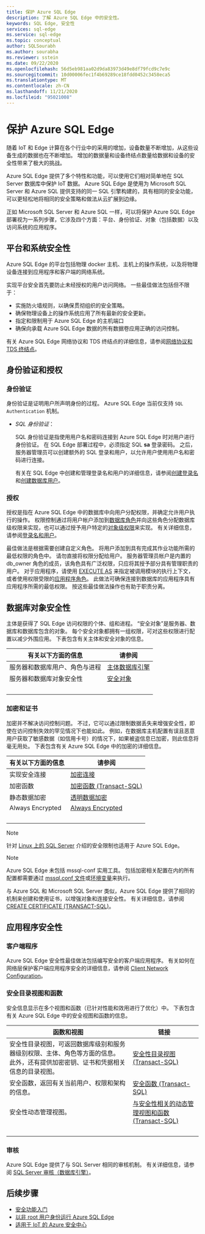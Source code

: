 ```yaml
---
title: 保护 Azure SQL Edge
description: 了解 Azure SQL Edge 中的安全性。
keywords: SQL Edge, 安全性
services: sql-edge
ms.service: sql-edge
ms.topic: conceptual
author: SQLSourabh
ms.author: sourabha
ms.reviewer: sstein
ms.date: 09/22/2020
ms.openlocfilehash: 56d5eb981aa02d9da83973d49e8df79fcd9c7e9c
ms.sourcegitcommit: 10d00006fec1f4b69289ce18fdd0452c3458eca5
ms.translationtype: MT
ms.contentlocale: zh-CN
ms.lasthandoff: 11/21/2020
ms.locfileid: "95021008"
---
```

# <a name="securing-azure-sql-edge"></a>保护 Azure SQL Edge

随着 IoT 和 Edge 计算在各个行业中的采用的增加，设备数量不断增加，从这些设备生成的数据也在不断增加。 增加的数据量和设备终结点数量给数据和设备的安全性带来了极大的挑战。 

Azure SQL Edge 提供了多个特性和功能，可以使用它们相对简单地在 SQL Server 数据库中保护 IoT 数据。 Azure SQL Edge 是使用为 Microsoft SQL Server 和 Azure SQL 提供支持的同一 SQL 引擎构建的，具有相同的安全功能，可以更轻松地将相同的安全策略和做法从云扩展到边缘。

正如 Microsoft SQL Server 和 Azure SQL 一样，可以将保护 Azure SQL Edge 部署视为一系列步骤，它涉及四个方面：平台、身份验证、对象（包括数据）以及访问系统的应用程序。 

## <a name="platform-and-system-security"></a>平台和系统安全性

Azure SQL Edge 的平台包括物理 docker 主机、主机上的操作系统，以及将物理设备连接到应用程序和客户端的网络系统。 

实现平台安全首先要防止未经授权的用户访问网络。 一些最佳做法包括但不限于：
- 实施防火墙规则，以确保贯彻组织的安全策略。 
- 确保物理设备上的操作系统应用了所有最新的安全更新。 
- 指定和限制用于 Azure SQL Edge 的主机端口
- 确保向承载 Azure SQL Edge 数据的所有数据卷应用正确的访问控制。 

有关 Azure SQL Edge 网络协议和 TDS 终结点的详细信息，请参阅[网络协议和 TDS 终结点](/previous-versions/sql/sql-server-2008-r2/ms191220(v=sql.105))。

## <a name="authentication-and-authorization"></a>身份验证和授权 

### <a name="authentication"></a>身份验证  
身份验证是证明用户所声明身份的过程。 Azure SQL Edge 当前仅支持 `SQL Authentication` 机制。

- *SQL 身份验证*：

    SQL 身份验证是指使用用户名和密码连接到 Azure SQL Edge 时对用户进行身份验证。 在 SQL Edge 部署过程中，必须指定 SQL **sa** 登录密码。 之后，服务器管理员可以创建额外的 SQL 登录和用户，以允许用户使用用户名和密码进行连接。

    有关在 SQL Edge 中创建和管理登录名和用户的详细信息，请参阅[创建登录名](/sql/relational-databases/security/authentication-access/create-a-login)和[创建数据库用户](/sql/relational-databases/security/authentication-access/create-a-database-user)。

### <a name="authorization"></a>授权   

授权是指在 Azure SQL Edge 中的数据库中向用户分配权限，并确定允许用户执行的操作。 权限控制通过将用户帐户添加到[数据库角色](/sql/relational-databases/security/authentication-access/database-level-roles)并向这些角色分配数据库级权限来实现，也可以通过授予用户特定的[对象级权限](/sql/relational-databases/security/permissions-database-engine)来实现。 有关详细信息，请参阅[登录名和用户](../azure-sql/database/logins-create-manage.md)。

最佳做法是根据需要创建自定义角色。 将用户添加到具有完成其作业功能所需的最低权限的角色中。 请勿直接将权限分配给用户。 服务器管理员帐户是内置的 db_owner 角色的成员，该角色具有广泛权限，只应将其授予部分具有管理职责的用户。 对于应用程序，请使用 [EXECUTE AS](/sql/t-sql/statements/execute-as-clause-transact-sql) 来指定被调用模块的执行上下文，或者使用权限受限的[应用程序角色](/sql/relational-databases/security/authentication-access/application-roles)。 此做法可确保连接到数据库的应用程序具有应用程序所需的最低权限。 按这些最佳做法操作也有助于职责分离。

## <a name="database-object-security"></a>数据库对象安全性

主体是获得了 SQL Edge 访问权限的个体、组和进程。 “安全对象”是服务器、数据库和数据库包含的对象。 每个安全对象都拥有一组权限，可对这些权限进行配置以减少外围应用。 下表包含有关主体和安全对象的信息。

|有关以下方面的信息|请参阅|  
|---------------------------|---------|  
|服务器和数据库用户、角色与进程|[主体数据库引擎](/sql/relational-databases/security/authentication-access/principals-database-engine)|  
|服务器和数据库对象安全性|[安全对象](/sql/relational-databases/security/securables)|
| &nbsp; | &nbsp; |

### <a name="encryption-and-certificates"></a>加密和证书  
 
加密并不解决访问控制问题。 不过，它可以通过限制数据丢失来增强安全性，即使在访问控制失效的罕见情况下也能如此。 例如，在数据库主机配置有误且恶意用户获取了敏感数据（如信用卡号）的情况下，如果被盗信息已加密，则此信息将毫无用处。 下表包含有关 Azure SQL Edge 中的加密的详细信息。  
  
|有关以下方面的信息|请参阅|  
|---------------------------|---------|  
|实现安全连接|[加密连接](/sql/linux/sql-server-linux-encrypted-connections)|  
|加密函数|[加密函数 (Transact-SQL)](/sql/t-sql/functions/cryptographic-functions-transact-sql)|
|静态数据加密|[透明数据加密](/sql/relational-databases/security/encryption/transparent-data-encryption)|
|Always Encrypted|[Always Encrypted](/sql/relational-databases/security/encryption/always-encrypted-database-engine)|
| &nbsp; | &nbsp; |

> [!NOTE]
> 针对 [Linux 上的 SQL Server](/sql/linux/sql-server-linux-security-overview) 介绍的安全限制也适用于 Azure SQL Edge。 


> [!NOTE]
> Azure SQL Edge 未包括 mssql-conf 实用工具。 包括加密相关配置在内的所有配置都需要通过 [mssql.conf 文件](configure.md#configure-by-using-an-mssqlconf-file)或[环境变量](configure.md#configure-by-using-environment-variables)来执行。 


与 Azure SQL 和 Microsoft SQL Server 类似，Azure SQL Edge 提供了相同的机制来创建和使用证书，以增强对象和连接安全性。 有关详细信息，请参阅 [CREATE CERTIFICATE (TRANSACT-SQL)](/sql/t-sql/statements/create-certificate-transact-sql)。


## <a name="application-security"></a>应用程序安全性

### <a name="client-programs"></a>客户端程序

Azure SQL Edge 安全性最佳做法包括编写安全的客户端应用程序。 有关如何在网络层保护客户端应用程序安全的详细信息，请参阅 [Client Network Configuration](/sql/database-engine/configure-windows/client-network-configuration)。

### <a name="security-catalog-views-and-functions"></a>安全目录视图和函数  
安全信息显示在多个视图和函数（已针对性能和效用进行了优化）中。 下表包含有关 Azure SQL Edge 中的安全视图和函数的信息。  
  
|函数和视图|链接|  
|---------------------------|---------|  
|安全性目录视图，可返回数据库级别和服务器级别权限、主体、角色等方面的信息。 此外，还有提供加密密钥、证书和凭据相关信息的目录视图。|[安全性目录视图 (Transact-SQL)](/sql/relational-databases/system-catalog-views/security-catalog-views-transact-sql)|  
|安全函数，返回有关当前用户、权限和架构的信息。|[安全函数 (Transact-SQL)](/sql/t-sql/functions/security-functions-transact-sql)|  
|安全性动态管理视图。|[与安全性相关的动态管理视图和函数 (Transact-SQL)](/sql/relational-databases/system-dynamic-management-views/security-related-dynamic-management-views-and-functions-transact-sql)|  
| &nbsp; | &nbsp; |

### <a name="auditing"></a>审核 

Azure SQL Edge 提供了与 SQL Server 相同的审核机制。 有关详细信息，请参阅 [SQL Server 审核（数据库引擎）](/sql/relational-databases/security/auditing/sql-server-audit-database-engine)。


## <a name="next-steps"></a>后续步骤

- [安全功能入门](/sql/linux/sql-server-linux-security-get-started)
- [以非 root 用户身份运行 Azure SQL Edge](configure.md#run-azure-sql-edge-as-non-root-user)
- [适用于 IoT 的 Azure 安全中心](../defender-for-iot/overview.md)